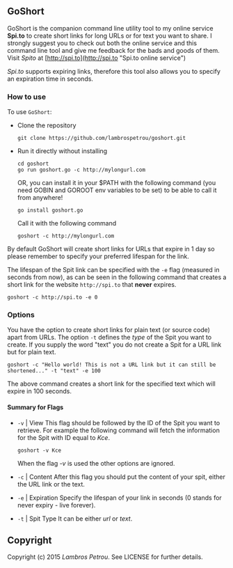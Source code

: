 ## GoShort

GoShort is the companion command line utility tool to my online service **Spi.to** to create short links for long URLs or for text you want to share. I strongly suggest you to check out both the online service and this command line tool and give me feedback for the bads and goods of them.
Visit _Spito_ at [http://spi.to](http://spi.to "Spi.to online service")

_Spi.to_ supports expiring links, therefore this tool also allows you to specify an expiration time in seconds.

### How to use

To use `GoShort`:

* Clone the repository

  ```
  git clone https://github.com/lambrospetrou/goshort.git
  ```

* Run it directly without installing

  ```
  cd goshort
  go run goshort.go -c http://mylongurl.com 
  ```

  OR, you can install it in your $PATH with the following command (you need GOBIN and GOROOT env variables to be set) to be able to call it from anywhere!

  ```
  go install goshort.go
  ```
  
  Call it with the following command

  ```
  goshort -c http://mylongurl.com
  ```

By default GoShort will create short links for URLs that expire in 1 day so please remember to specify your preferred lifespan for the link.

The lifespan of the Spit link can be specified with the `-e` flag (measured in seconds from now), as can be seen in the following command that creates a short link for the website `http://spi.to` that **never** expires.
  
  ```
  goshort -c http://spi.to -e 0
  ```

### Options

You have the option to create short links for plain text (or source code) apart from URLs. 
The option `-t` defines the _type_ of the Spit you want to create. If you supply the word "text" you do not create a Spit for a URL link but for plain text.

  ```
  goshort -c "Hello world! This is not a URL link but it can still be shortened..." -t "text" -e 100
  ```

The above command creates a short link for the specified text which will expire in 100 seconds.

#### Summary for Flags

* `-v` | View
  This flag should be followed by the ID of the Spit you want to retrieve. For example the following command will fetch the information for the Spit with ID equal to _Kce_.

  ```
  goshort -v Kce
  ```
  When the flag _-v_ is used the other options are ignored.

* `-c` | Content
  After this flag you should put the content of your spit, either the URL link or the text.

* `-e` | Expiration
  Specify the lifespan of your link in seconds (0 stands for never expiry - live forever).

* `-t` | Spit Type
  It can be either _url_ or _text_.

## Copyright

Copyright (c) 2015 _Lambros Petrou_. See LICENSE for further details.

